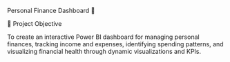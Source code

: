 Personal Finance Dashboard 💸

📌 Project Objective

To create an interactive Power BI dashboard for managing personal finances, tracking income and expenses, identifying spending patterns, and visualizing financial health through dynamic visualizations and KPIs.

